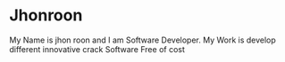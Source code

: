 # Jhonroon
My Name is jhon roon and I am Software Developer. My Work is develop different innovative crack Software Free of cost 

